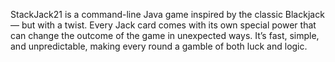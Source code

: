 StackJack21 is a command-line Java game inspired by the classic Blackjack — but with a twist. Every Jack card comes with its own special power that can change the outcome of the game in unexpected ways. It’s fast, simple, and unpredictable, making every round a gamble of both luck and logic.
